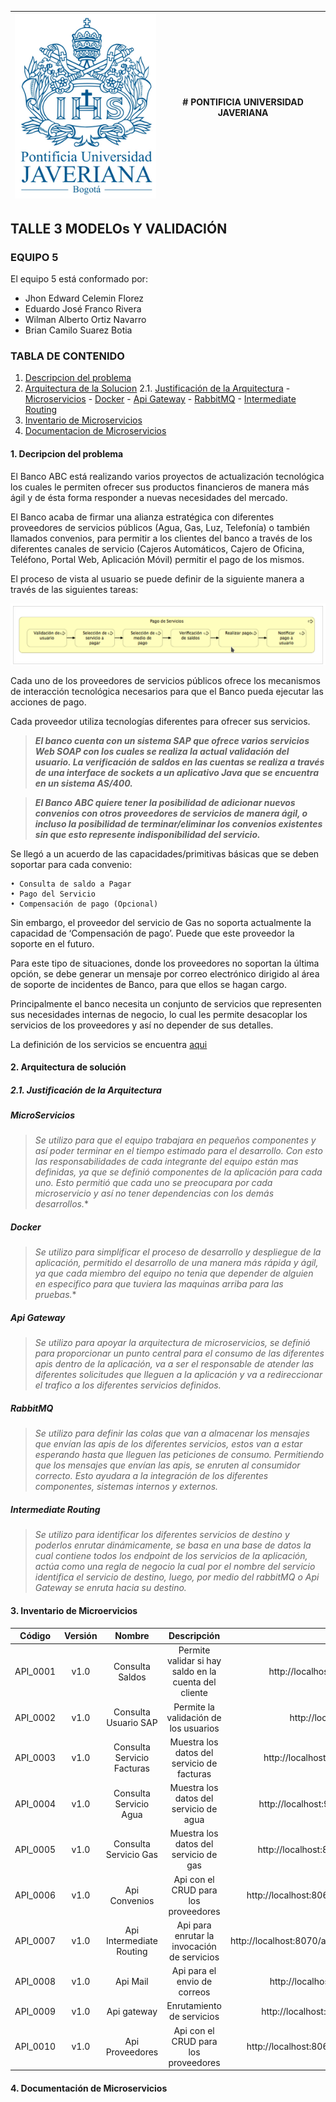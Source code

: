 | ![Image](documentacion/images/logo_pug.png) | # PONTIFICIA UNIVERSIDAD JAVERIANA |
| :--: |  :--: |

## TALLE 3 MODELOs Y VALIDACIÓN

### EQUIPO 5 
El equipo 5 está conformado por:
  - Jhon Edward Celemin Florez  
  - Eduardo José Franco Rivera
  - Wilman Alberto Ortiz Navarro
  - Brian Camilo Suarez Botia  

### TABLA DE CONTENIDO 

1. [Descripcion del problema](#DESC-PROBLEMA)
2. [Arquitectura de la Solucion](#ARQ-SOL)
   2.1. [Justificación de la Arquitectura](#ARQ-SOL)
        - [Microservicios](#ARQ-MICRO)
        - [Docker](#DOCKER-MICRO)
        - [Api Gateway](#GATEWAY-MICRO)
        - [RabbitMQ](#RABBIT-MICRO)
        - [Intermediate Routing](#ROUTING-MICRO)
3. [Inventario de Microservicios](#INV-MICRO)
4. [Documentacion de Microservicios](#DOC-MICRO)

#### 1. Decripcion del problema <a name="DESC-PROBLEMA"></a>

El Banco ABC está realizando varios proyectos de actualización tecnológica los cuales le permiten ofrecer sus productos financieros de manera más ágil y de ésta forma responder a nuevas necesidades del mercado. 

El Banco acaba de firmar una alianza estratégica con diferentes proveedores de servicios públicos (Agua, Gas, Luz, Telefonía) o también llamados convenios, para permitir a los clientes del banco a través de los diferentes canales de servicio (Cajeros Automáticos, Cajero de Oficina, Teléfono, Portal Web, Aplicación Móvil) permitir el pago de los mismos. 

El proceso de vista al usuario se puede definir de la siguiente manera a través de las siguientes tareas:

![alt text](documentacion/images/proceso_pagos.png "Proceso de pagos")

Cada uno de los proveedores de servicios públicos ofrece los mecanismos de interacción tecnológica necesarios para que el Banco pueda ejecutar las acciones de pago.

Cada proveedor utiliza tecnologías diferentes para ofrecer sus servicios.

> ***El banco cuenta con un sistema SAP que ofrece varios servicios Web SOAP con los cuales se realiza la actual validación del usuario. La verificación de saldos en las cuentas se realiza a través de una interface de sockets a un aplicativo Java que se encuentra en un sistema AS/400.***

> ***El Banco ABC quiere tener la posibilidad de adicionar nuevos convenios con otros proveedores de servicios de manera ágil, o incluso la posibilidad de terminar/eliminar los convenios existentes sin que esto represente indisponibilidad del servicio.***

Se llegó a un acuerdo de las capacidades/primitivas básicas que se deben soportar para cada convenio:

    • Consulta de saldo a Pagar
    • Pago del Servicio
    • Compensación de pago (Opcional)

Sin embargo, el proveedor del servicio de Gas no soporta actualmente la capacidad de ‘Compensación de pago’. Puede que este proveedor la soporte en el futuro.

Para este tipo de situaciones, donde los proveedores no soportan la última opción, se debe generar un mensaje por correo electrónico dirigido al área de soporte de incidentes de Banco, para que ellos se hagan cargo.

Principalmente el banco necesita un conjunto de servicios que representen sus necesidades internas de negocio, lo cual les permite desacoplar los servicios de los proveedores y así no depender de sus detalles.

La definición de los servicios se encuentra [aqui](https://github.com/germansua/UJaveriana-AES-ModVal/tree/master/modval/workshops "Repositorio github servicios externos del banco")

#### 2. Arquitectura de solución <a name="ARQ-SOL"></a>
  
##### 2.1. Justificación de la Arquitectura <a name="ARQ_JUSTIFICACION"></a>

##### MicroServicios <a name="ARQ-MICRO"></a>

> *Se utilizo para que el equipo trabajara en pequeños componentes y así poder terminar en el tiempo estimado para el desarrollo. Con esto las responsabilidades de cada integrante del equipo están mas definidas, ya que se definió componentes de la aplicación para cada uno. Esto permitió que cada uno se preocupara por cada microservicio y así no tener dependencias con los demás desarrollos.**

##### Docker <a name="DOCKER-MICRO"></a>

> *Se utilizo para simplificar el proceso de desarrollo y despliegue de la aplicación, permitido el desarrollo de una manera más rápida y ágil, ya que cada miembro del equipo no tenia que depender de alguien en especifico para que tuviera las maquinas arriba para las pruebas.** 

##### Api Gateway <a name="GATEWAY-MICRO"></a>

> *Se utilizo para apoyar la arquitectura de microservicios, se definió para proporcionar un punto central para el consumo de las diferentes apis dentro de la aplicación, va a ser el responsable de atender las diferentes solicitudes que lleguen a la aplicación y va a redireccionar el trafico a los diferentes servicios definidos.*


##### RabbitMQ <a name="RABBIT-MICRO"></a>

> *Se utilizo para definir las colas que van a almacenar los mensajes que envían las apis de los diferentes servicios, estos van a estar esperando hasta que lleguen las peticiones de consumo. Permitiendo que los mensajes que envían las apis, se enruten al consumidor correcto. Esto ayudara a la integración de los diferentes componentes, sistemas internos y externos.*

##### Intermediate Routing <a name="ROUTING-MICRO"></a>

> *Se utilizo para identificar los diferentes servicios de destino y poderlos enrutar dinámicamente, se basa en una base de datos la cual contiene todos los endpoint de los servicios de la aplicación, actúa como una regla de negocio la cual por el nombre del servicio identifica el servicio de destino, luego, por medio del rabbitMQ o Api Gateway se enruta hacia su destino.*

#### 3. Inventario de Microervicios <a name="INV-MICRO"></a>

| Código | Versión | Nombre | Descripción | Endpoint |
|---|:-:|:-:|:-:|:-:|
| API_0001 | v1.0 | Consulta Saldos | Permite validar si hay saldo en la cuenta del cliente | http://localhost:52001/apisaldos/api/v1.0/saldos |
| API_0002 | v1.0 | Consulta Usuario SAP | Permite la validación de los usuarios | http://localhost:55725/sap/SapService |
| API_0003 | v1.0 | Consulta Servicio Facturas | Muestra los datos del servicio de facturas | http://localhost:9090/api/domiciliacion/factura?fid= |
| API_0004 | v1.0 | Consulta Servicio Agua | Muestra los datos del servicio de agua | http://localhost:9091/servicios/pagos/v1/payments/1 |
| API_0005 | v1.0 | Consulta Servicio Gas | Muestra los datos del servicio de gas | http://localhost:8080/gas-service/PagosService?wsdl |
| API_0006 | v1.0 | Api Convenios | Api con el CRUD para los proveedores | http://localhost:8060/apiproveedores/api/v1.0/proveedores |
| API_0007 | v1.0 | Api Intermediate Routing | Api para enrutar la invocación de servicios | http://localhost:8070/apirouting/api/v1.0/routing/{servicio}/servicio |
| API_0008 | v1.0 | Api Mail | Api para el envio de correos | http://localhost:8040/apimail/api/v1.0/email/Gas |
| API_0009 | v1.0 | Api gateway | Enrutamiento de servicios | http://localhost:8050/apiproxy/api/v1.0/proveedores |
| API_0010 | v1.0 | Api Proveedores | Api con el CRUD para los proveedores | http://localhost:8060/apiproveedores/api/v1.0/proveedores |

#### 4. Documentación de Microservicios <a name="DOC-MICRO"></a>
